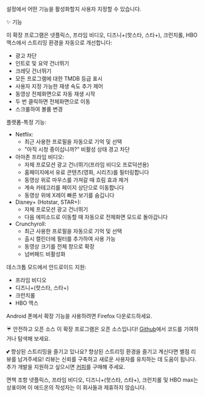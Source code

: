 설정에서 어떤 기능을 활성화할지 사용자 지정할 수 있습니다.

✨ 기능

이 확장 프로그램은 넷플릭스, 프라임 비디오, 디즈니+(핫스타, 스타+), 크런치롤, HBO 맥스에서 스트리밍 환경을 자동으로 개선합니다:
<ul>
<li>광고 차단</li>
<li>인트로 및 요약 건너뛰기</li>
<li>크레딧 건너뛰기</li>
<li>모든 프로그램에 대한 TMDB 등급 표시</li>
<li>사용자 지정 가능한 재생 속도 추가 제어</li>
<li>동영상 전체화면으로 자동 재생 시작</li>
<li>두 번 클릭하면 전체화면으로 이동</li>
<li>스크롤하여 볼륨 변경</li>
</ul>

플랫폼-특정 기능:
<ul>
<li>Netflix:
  <ul>
    <li>최근 사용한 프로필을 자동으로 기억 및 선택</li>
    <li>"아직 시청 중이십니까?" 비활성 상태 경고 차단</li>
  </ul>
</li>

<li>아마존 프라임 비디오:
  <ul>
    <li>자체 프로모션 광고 건너뛰기(프라임 비디오 프로덕션용)</li>
    <li>홈페이지에서 유료 콘텐츠(영화, 시리즈)를 필터링합니다</li>
    <li>동영상 위로 마우스를 가져갈 때 흐림 효과 제거</li>
    <li>계속 카테고리를 페이지 상단으로 이동합니다</li>
    <li>동영상 위에 X레이 빠른 보기를 숨깁니다</li>
  </ul>
</li>

<li>Disney+ (Hotstar, STAR+):
  <ul>
    <li>자체 프로모션 광고 건너뛰기</li>
    <li>다음 에피소드로 이동할 때 자동으로 전체화면 모드로 돌아갑니다</li>
  </ul>
</li>

<li>Crunchyroll:
  <ul>
    <li>최근 사용한 프로필을 자동으로 기억 및 선택</li>
    <li>출시 캘린더에 필터를 추가하여 사용 가능</li>
    <li>동영상 크기를 전체 창으로 확장</li>
    <li>넘버패드 비활성화</li>
  </ul>
</li>
</ul>

데스크톱 모드에서 안드로이드 지원:
<ul>
<li>프라임 비디오</li>
<li>디즈니+(핫스타, 스타+)</li>
<li>크런치롤</li>
<li>HBO 맥스</li>
</ul>
Android 폰에서 확장 기능을 사용하려면 Firefox 다운로드하세요.

☔ 안전하고 오픈 소스
이 확장 프로그램은 오픈 소스입니다! <a href="https://github.com/Dreamlinerm/Netflix-Prime-Auto-Skip" target="_blank">Github</a>에서 코드를 기여하거나 탐색해 보세요.

💕 향상된 스트리밍을 즐기고 있나요? 
향상된 스트리밍 환경을 즐기고 계신다면 별점 리뷰를 남겨주세요! 리뷰는 신뢰를 구축하고 새로운 사용자를 유치하는 데 도움이 됩니다.
추가 개발을 지원하고 싶으시면 <a href='https://github.com/sponsors/Dreamlinerm' target='_blank'>커피</a>를 구매해 주세요.

면책 조항
넷플릭스, 프라임 비디오, 디즈니+(핫스타, 스타+), 크런치롤 및 HBO max는 상표이며 이 애드온의 작성자는 이 회사들과 제휴하지 않습니다.